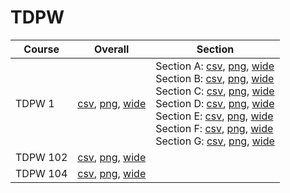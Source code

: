 # TDPW

| Course | Overall | Section |
| ------ | ------- | ------- |
| TDPW 1 | [csv](https://github.com/UCSD-Historical-Enrollment-Data/2023Spring/blob/main/overall/TDPW%201.csv), [png](https://raw.githubusercontent.com/UCSD-Historical-Enrollment-Data/2023Spring/main/plot_overall/TDPW%201.png), [wide](https://raw.githubusercontent.com/UCSD-Historical-Enrollment-Data/2023Spring/main/plot_overall_wide/TDPW%201.png) | Section A: [csv](https://github.com/UCSD-Historical-Enrollment-Data/2023Spring/blob/main/section/TDPW%201_A.csv), [png](https://raw.githubusercontent.com/UCSD-Historical-Enrollment-Data/2023Spring/main/plot_section/TDPW%201_A.png), [wide](https://raw.githubusercontent.com/UCSD-Historical-Enrollment-Data/2023Spring/main/plot_section_wide/TDPW%201_A.png)<br>Section B: [csv](https://github.com/UCSD-Historical-Enrollment-Data/2023Spring/blob/main/section/TDPW%201_B.csv), [png](https://raw.githubusercontent.com/UCSD-Historical-Enrollment-Data/2023Spring/main/plot_section/TDPW%201_B.png), [wide](https://raw.githubusercontent.com/UCSD-Historical-Enrollment-Data/2023Spring/main/plot_section_wide/TDPW%201_B.png)<br>Section C: [csv](https://github.com/UCSD-Historical-Enrollment-Data/2023Spring/blob/main/section/TDPW%201_C.csv), [png](https://raw.githubusercontent.com/UCSD-Historical-Enrollment-Data/2023Spring/main/plot_section/TDPW%201_C.png), [wide](https://raw.githubusercontent.com/UCSD-Historical-Enrollment-Data/2023Spring/main/plot_section_wide/TDPW%201_C.png)<br>Section D: [csv](https://github.com/UCSD-Historical-Enrollment-Data/2023Spring/blob/main/section/TDPW%201_D.csv), [png](https://raw.githubusercontent.com/UCSD-Historical-Enrollment-Data/2023Spring/main/plot_section/TDPW%201_D.png), [wide](https://raw.githubusercontent.com/UCSD-Historical-Enrollment-Data/2023Spring/main/plot_section_wide/TDPW%201_D.png)<br>Section E: [csv](https://github.com/UCSD-Historical-Enrollment-Data/2023Spring/blob/main/section/TDPW%201_E.csv), [png](https://raw.githubusercontent.com/UCSD-Historical-Enrollment-Data/2023Spring/main/plot_section/TDPW%201_E.png), [wide](https://raw.githubusercontent.com/UCSD-Historical-Enrollment-Data/2023Spring/main/plot_section_wide/TDPW%201_E.png)<br>Section F: [csv](https://github.com/UCSD-Historical-Enrollment-Data/2023Spring/blob/main/section/TDPW%201_F.csv), [png](https://raw.githubusercontent.com/UCSD-Historical-Enrollment-Data/2023Spring/main/plot_section/TDPW%201_F.png), [wide](https://raw.githubusercontent.com/UCSD-Historical-Enrollment-Data/2023Spring/main/plot_section_wide/TDPW%201_F.png)<br>Section G: [csv](https://github.com/UCSD-Historical-Enrollment-Data/2023Spring/blob/main/section/TDPW%201_G.csv), [png](https://raw.githubusercontent.com/UCSD-Historical-Enrollment-Data/2023Spring/main/plot_section/TDPW%201_G.png), [wide](https://raw.githubusercontent.com/UCSD-Historical-Enrollment-Data/2023Spring/main/plot_section_wide/TDPW%201_G.png) |
| TDPW 102 | [csv](https://github.com/UCSD-Historical-Enrollment-Data/2023Spring/blob/main/overall/TDPW%20102.csv), [png](https://raw.githubusercontent.com/UCSD-Historical-Enrollment-Data/2023Spring/main/plot_overall/TDPW%20102.png), [wide](https://raw.githubusercontent.com/UCSD-Historical-Enrollment-Data/2023Spring/main/plot_overall_wide/TDPW%20102.png) |  |
| TDPW 104 | [csv](https://github.com/UCSD-Historical-Enrollment-Data/2023Spring/blob/main/overall/TDPW%20104.csv), [png](https://raw.githubusercontent.com/UCSD-Historical-Enrollment-Data/2023Spring/main/plot_overall/TDPW%20104.png), [wide](https://raw.githubusercontent.com/UCSD-Historical-Enrollment-Data/2023Spring/main/plot_overall_wide/TDPW%20104.png) |  |

